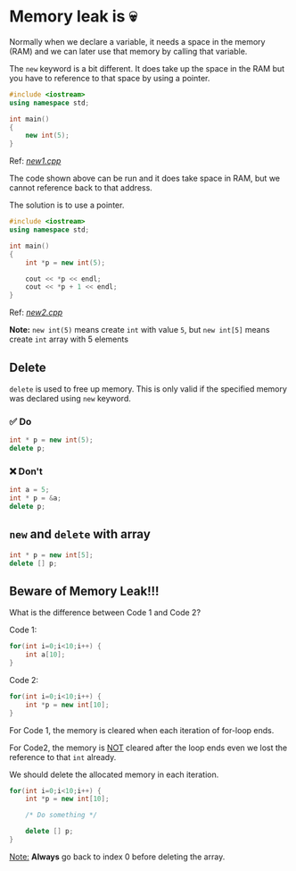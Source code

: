 # Memory leak is 💀

Normally when we declare a variable, it needs a space in the memory (RAM) and we can later use that memory by calling that variable.

The `new` keyword is a bit different. It does take up the space in the RAM but you have to reference to that space by using a pointer.

```cpp
#include <iostream>
using namespace std;

int main()
{
    new int(5);
}
```

Ref: _[new1.cpp](./Code/new1.cpp)_

The code shown above can be run and it does take space in RAM, but we cannot reference back to that address.

The solution is to use a pointer.

```cpp
#include <iostream>
using namespace std;

int main()
{
    int *p = new int(5);

    cout << *p << endl;
    cout << *p + 1 << endl;
}
```

Ref: _[new2.cpp](./Code/new2.cpp)_

**Note:** `new int(5)` means create `int` with value `5`, but `new int[5]` means create `int` array with 5 elements

## Delete

`delete` is used to free up memory. This is only valid if the specified memory was declared using `new` keyword.

### ✅ Do

```cpp
int * p = new int(5);
delete p;
```

### ❌ Don't

```cpp
int a = 5;
int * p = &a;
delete p;
```

## `new` and `delete` with array

```cpp
int * p = new int[5];
delete [] p;
```

## Beware of Memory Leak!!!

What is the difference between Code 1 and Code 2?

Code 1:

```cpp
for(int i=0;i<10;i++) {
    int a[10];
}
```

Code 2:

```cpp
for(int i=0;i<10;i++) {
    int *p = new int[10];
}
```

For Code 1, the memory is cleared when each iteration of for-loop ends.

For Code2, the memory is <u>NOT</u> cleared after the loop ends even we lost the reference to that `int` already.

We should delete the allocated memory in each iteration.

```cpp
for(int i=0;i<10;i++) {
    int *p = new int[10];

    /* Do something */

    delete [] p;
}
```

<u>Note:</u> **Always** go back to index 0 before deleting the array.
